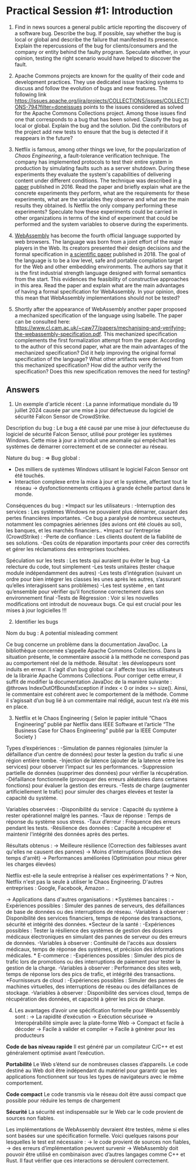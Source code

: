 # Practical Session #1: Introduction

1. Find in news sources a general public article reporting the discovery of a software bug. Describe the bug. If possible, say whether the bug is local or global and describe the failure that manifested its presence. Explain the repercussions of the bug for clients/consumers and the company or entity behind the faulty program. Speculate whether, in your opinion, testing the right scenario would have helped to discover the fault.

2. Apache Commons projects are known for the quality of their code and development practices. They use dedicated issue tracking systems to discuss and follow the evolution of bugs and new features. The following link https://issues.apache.org/jira/projects/COLLECTIONS/issues/COLLECTIONS-794?filter=doneissues points to the issues considered as solved for the Apache Commons Collections project. Among those issues find one that corresponds to a bug that has been solved. Classify the bug as local or global. Explain the bug and the solution. Did the contributors of the project add new tests to ensure that the bug is detected if it reappears in the future?

3. Netflix is famous, among other things we love, for the popularization of *Chaos Engineering*, a fault-tolerance verification technique. The company has implemented protocols to test their entire system in production by simulating faults such as a server shutdown. During these experiments they evaluate the system's capabilities of delivering content under different conditions. The technique was described in [a paper](https://arxiv.org/ftp/arxiv/papers/1702/1702.05843.pdf) published in 2016. Read the paper and briefly explain what are the concrete experiments they perform, what are the requirements for these experiments, what are the variables they observe and what are the main results they obtained. Is Netflix the only company performing these experiments? Speculate how these experiments could be carried in other organizations in terms of the kind of experiment that could be performed and the system variables to observe during the experiments.

4. [WebAssembly](https://webassembly.org/) has become the fourth official language supported by web browsers. The language was born from a joint effort of the major players in the Web. Its creators presented their design decisions and the formal specification in [a scientific paper](https://people.mpi-sws.org/~rossberg/papers/Haas,%20Rossberg,%20Schuff,%20Titzer,%20Gohman,%20Wagner,%20Zakai,%20Bastien,%20Holman%20-%20Bringing%20the%20Web%20up%20to%20Speed%20with%20WebAssembly.pdf) published in 2018. The goal of the language is to be a low level, safe and portable compilation target for the Web and other embedding environments. The authors say that it is the first industrial strength language designed with formal semantics from the start. This evidences the feasibility of constructive approaches in this area. Read the paper and explain what are the main advantages of having a formal specification for WebAssembly. In your opinion, does this mean that WebAssembly implementations should not be tested? 

5.  Shortly after the appearance of WebAssembly another paper proposed a mechanized specification of the language using Isabelle. The paper can be consulted here: https://www.cl.cam.ac.uk/~caw77/papers/mechanising-and-verifying-the-webassembly-specification.pdf. This mechanized specification complements the first formalization attempt from the paper. According to the author of this second paper, what are the main advantages of the mechanized specification? Did it help improving the original formal specification of the language? What other artifacts were derived from this mechanized specification? How did the author verify the specification? Does this new specification removes the need for testing?

## Answers

1. Un exemple d'article récent : 
La panne informatique mondiale du 19 juillet 2024  causée par une mise à jour défectueuse du logiciel de sécurité Falcon Sensor de CrowdStrike. 


Description du bug :
Le bug a été causé par une mise à jour défectueuse du logiciel de sécurité Falcon Sensor, utilisé pour protéger les systèmes Windows. Cette mise à jour a introduit une anomalie qui empêchait les systèmes de démarrer correctement et de se connecter au réseau. 


Nature du bug : 
⇒ Bug global : 
- Des milliers de systèmes Windows utilisant le logiciel Falcon Sensor ont été touchés.
- Interaction complexe entre la mise à jour et le système, affectant tout le réseau
→ dysfonctionnements critiques à grande échelle partout dans le monde.


Conséquences du bug : 
    *Impact sur les utilisateurs :
        -Interruption des services : Les systèmes Windows ne pouvaient plus démarrer, causant des pertes financières importantes. 
        -Ce bug a paralysé de nombreux secteurs, notamment les compagnies aériennes (des avions ont été cloués au sol), les banques, et les marchés financiers..
    *Impact sur l’entreprise (CrowdStrike) :
        -Perte de confiance : Les clients doutent de la fiabilité de ses solutions.
        -Des coûts de réparation importants pour créer des correctifs et gérer les réclamations des entreprises touchées.


Spéculation sur les tests : Les tests qui auraient pu éviter le bug
    -La relecture du code, tout simplement
    -Les tests unitaires (tester chaque module indépendamment des autres)
    -Les tests d’intégration (suivant un ordre pour bien intégrer les classes les unes après les autres, s’assurant qu’elles interagissent sans problèmes)
    -Les test système , en tant qu’ensemble pour vérifier qu’il fonctionne correctement dans son environnement final
    -Tests de Régression : Voir si les nouvelles modifications ont introduit de nouveaux bugs. Ce qui est crucial pour les mises à jour logicielles !!!



2. Identifier les bugs

Nom du bug : A potential misleading comment

Ce bug concerne un problème dans la documentation JavaDoc. La bibliothèque concernée s’appelle Apache Commons Collections. Dans la situation présente, le commentaire associé à la méthode ne correspond pas au comportement réel de la méthode. Résultat : les développeurs sont induits en erreur. Il s’agit d’un bug global car il affecte tous les utilisateurs de la librairie Apache Commons Collections. Pour corriger cette erreur, il suffit de modifier la documentation JavaDoc de la manière suivante : 
@throws IndexOutOfBoundsException if index < 0 or index >= size().
Ainsi, le commentaire est cohérent avec le comportement de la méthode. Comme il s’agissait d’un bug lié à un commentaire mal rédigé, aucun test n’a été mis en place.


3. Netflix et le Chaos Engineering
( Selon le papier intitulé “Chaos Engineering” publié par Netflix dans IEEE Software et l’article “The Business Case for Chaos Engineering” publié par la IEEE Computer Society )


Types d’expériences : 
    -Simulation de pannes régionales (simuler la défaillance d’un centre de données) pour tester la gestion du trafic si une région entière tombe.
    -Injection de latence (ajouter de la latence entre les services) pour observer l’impact sur les performances.
    -Suppression partielle de données (supprimer des données) pour vérifier la récupération. 
    -Défaillance fonctionnelle (provoquer des erreurs aléatoires dans certaines fonctions) pour évaluer la gestion des erreurs.
    -Tests de charge (augmenter artificiellement le trafic) pour simuler des charges élevées et tester la capacité du système.


Variables observées : 
    -Disponibilité du service : Capacité du système à rester opérationnel malgré les pannes.
    -Taux de réponse : Temps de réponse du système sous stress.
    -Taux d’erreur : Fréquence des erreurs pendant les tests.
    -Résilience des données : Capacité à récupérer et maintenir l'intégrité des données après des pertes.


Résultats obtenus : 
→ Meilleure résilience (Correction des faiblesses avant qu'elles ne causent des pannes)
→ Moins d’interruptions (Réduction des temps d'arrêt)
→ Performances améliorées (Optimisation pour mieux gérer les charges élevées)


Netflix est-elle la seule entreprise à réaliser ces expérimentations ?
→ Non, Netflix n'est pas la seule à utiliser le Chaos Engineering. D'autres entreprises : Google, Facebook, Amazon ..

→ Applications dans d'autres organisations :
    *Systèmes bancaires :
        -Expériences possibles : Simuler des pannes de serveurs, des défaillances de base de données ou des interruptions de réseau.
        -Variables à observer : Disponibilité des services financiers, temps de réponse des transactions, sécurité et intégrité des données.
    *Secteur de la santé :
        -Expériences possibles : Tester la résilience des systèmes de gestion des dossiers médicaux électroniques en simulant des pannes de serveur ou des erreurs de données.
        -Variables à observer : Continuité de l'accès aux dossiers médicaux, temps de réponse des systèmes, et précision des informations médicales.
    * E-commerce :
        -Expériences possibles : Simuler des pics de trafic lors de promotions ou des interruptions de paiement pour tester la gestion de la charge.
        -Variables à observer : Performance des sites web, temps de réponse lors des pics de trafic, et intégrité des transactions.
    *Fournisseurs de cloud :
        -Expériences possibles : Simuler des pannes de machines virtuelles, des interruptions de réseau ou des défaillances de stockage.
        -Variables à observer : Disponibilité des services cloud, temps de récupération des données, et capacité à gérer les pics de charge.



4. Les avantages d’avoir une spécification formelle pour WebAssembly sont : 
    → La rapidité d’exécution
    → Exécution sécurisée
    → Interopérabilité simple avec la plate-forme Web
    → Compact et facile à décoder
    → Facile à valider et compiler
    → Facile à générer pour les producteurs

**Code de bas niveau rapide**
Il est généré par un compilateur C/C++ et est généralement optimisé avant l’exécution.

**Portabilité**
Le Web s’étend sur de nombreuses classes d’appareils. Le code destiné au Web doit être indépendant du matériel pour garantir que les applications fonctionnent sur tous les types de navigateurs avec le même comportement.

**Code compact**
Le code transmis via le réseau doit être aussi compact que possible pour réduire les temps de chargement

**Sécurité**
La sécurité est indispensable sur le Web car le code provient de sources non fiables.

Les implémentations de WebAssembly devraient être testées, même si elles sont basées sur une spécification formelle. Voici quelques raisons pour lesquelles le test est nécessaire :
    → le code provient de sources non fiables,
    → des erreurs d’implémentation peuvent survenir
    → WebAssembly doit pouvoir être utilisé en combinaison avec d’autres langages comme C++ et Rust. Il faut vérifier que ces interactions se déroulent correctement.

